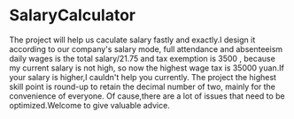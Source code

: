 # SalaryCalculator
  The project will help us caculate salary fastly and exactly.I design it according to our company's salary mode, full attendance and 
absenteeism daily wages is the total salary/21.75 and tax exemption is 3500 , because my current salary is not high, so now the highest wage 
tax is 35000 yuan.If your salary is higher,I cauldn't help you currently.
  The project the highest skill point is round-up to retain the decimal number of two, mainly for the convenience of everyone.
  Of cause,there are a lot of issues that need to be optimized.Welcome to give valuable advice.
